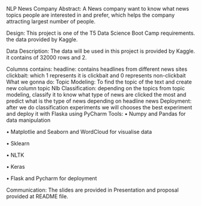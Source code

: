 
   
NLP News Company
Abstract:
A News company want to know what news topics people are interested in and prefer, which helps the company attracting largest number of people.

Design:
This project is one of the T5 Data Science Boot Camp requirements. the data provided by Kaggle.

Data Description:
The data will be used in this project is provided by Kaggle. it contains of 32000 rows and 2.

Columns contains:
headline: contains headlines from different news sites
clickbait: which 1 represents it is clickbait and 0 represents non-clickbait
What we gonna do:
Topic Modeling: To find the topic of the text and create new column topic
Nlb Classification: depending on the topics from topic modeling, classify it to know what type of news are clicked the most and predict what is the type of news depending on headline news
Deployment: after we do classification experiments we will chooses the best experiment and deploy it with Flaska using PyCharm
Tools:
• Numpy and Pandas for data manipulation

• Matplotlie and Seaborn and WordCloud for visualise data

• Sklearn

• NLTK

• Keras

• Flask and Pycharm for deployment

Communication:
The slides are provided in Presentation and proposal provided at README file.

